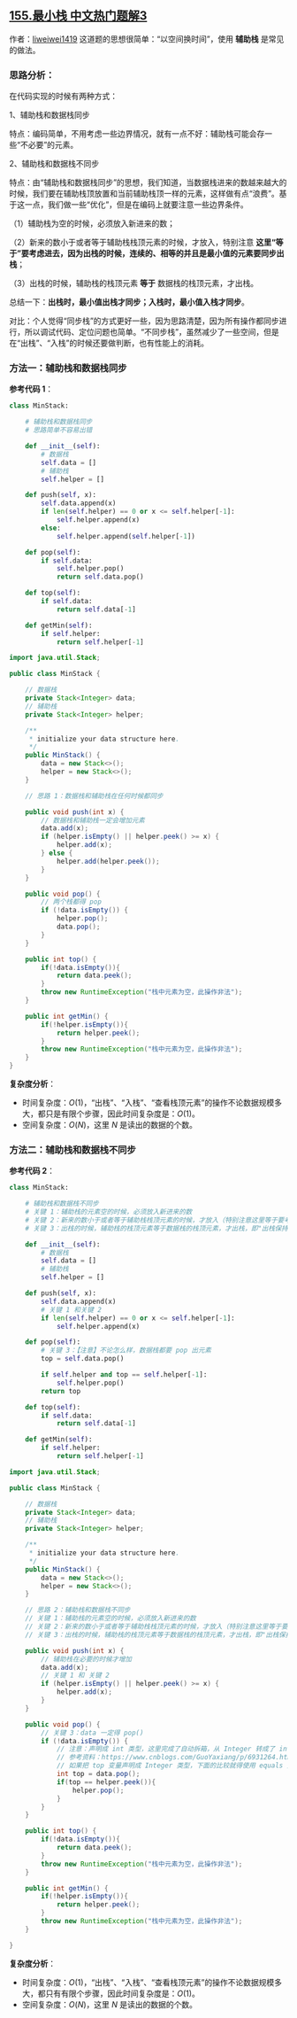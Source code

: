 ## [155.最小栈 中文热门题解3](https://leetcode.cn/problems/min-stack/solutions/100000/shi-yong-fu-zhu-zhan-tong-bu-he-bu-tong-bu-python-)

作者：[liweiwei1419](https://leetcode.cn/u/liweiwei1419)
这道题的思想很简单：“以空间换时间”，使用 **辅助栈** 是常见的做法。

### 思路分析：

在代码实现的时候有两种方式：

1、辅助栈和数据栈同步

特点：编码简单，不用考虑一些边界情况，就有一点不好：辅助栈可能会存一些“不必要”的元素。

2、辅助栈和数据栈不同步

特点：由“辅助栈和数据栈同步”的思想，我们知道，当数据栈进来的数越来越大的时候，我们要在辅助栈顶放置和当前辅助栈顶一样的元素，这样做有点“浪费”。基于这一点，我们做一些“优化”，但是在编码上就要注意一些边界条件。

（1）辅助栈为空的时候，必须放入新进来的数；

（2）新来的数小于或者等于辅助栈栈顶元素的时候，才放入，特别注意 **这里“等于”要考虑进去，因为出栈的时候，连续的、相等的并且是最小值的元素要同步出栈**；

（3）出栈的时候，辅助栈的栈顶元素 **等于** 数据栈的栈顶元素，才出栈。

总结一下：**出栈时，最小值出栈才同步；入栈时，最小值入栈才同步**。


对比：个人觉得“同步栈”的方式更好一些，因为思路清楚，因为所有操作都同步进行，所以调试代码、定位问题也简单。“不同步栈”，虽然减少了一些空间，但是在“出栈”、“入栈”的时候还要做判断，也有性能上的消耗。

### 方法一：辅助栈和数据栈同步

**参考代码 1**：


```Python []
class MinStack:

    # 辅助栈和数据栈同步
    # 思路简单不容易出错

    def __init__(self):
        # 数据栈
        self.data = []
        # 辅助栈
        self.helper = []

    def push(self, x):
        self.data.append(x)
        if len(self.helper) == 0 or x <= self.helper[-1]:
            self.helper.append(x)
        else:
            self.helper.append(self.helper[-1])

    def pop(self):
        if self.data:
            self.helper.pop()
            return self.data.pop()

    def top(self):
        if self.data:
            return self.data[-1]

    def getMin(self):
        if self.helper:
            return self.helper[-1]
```
```Java []
import java.util.Stack;

public class MinStack {

    // 数据栈
    private Stack<Integer> data;
    // 辅助栈
    private Stack<Integer> helper;

    /**
     * initialize your data structure here.
     */
    public MinStack() {
        data = new Stack<>();
        helper = new Stack<>();
    }

    // 思路 1：数据栈和辅助栈在任何时候都同步

    public void push(int x) {
        // 数据栈和辅助栈一定会增加元素
        data.add(x);
        if (helper.isEmpty() || helper.peek() >= x) {
            helper.add(x);
        } else {
            helper.add(helper.peek());
        }
    }

    public void pop() {
        // 两个栈都得 pop
        if (!data.isEmpty()) {
            helper.pop();
            data.pop();
        }
    }

    public int top() {
        if(!data.isEmpty()){
            return data.peek();
        }
        throw new RuntimeException("栈中元素为空，此操作非法");
    }

    public int getMin() {
        if(!helper.isEmpty()){
            return helper.peek();
        }
        throw new RuntimeException("栈中元素为空，此操作非法");
    }
}
```

**复杂度分析**：

+ 时间复杂度：$O(1)$，“出栈”、“入栈”、“查看栈顶元素”的操作不论数据规模多大，都只是有限个步骤，因此时间复杂度是：$O(1)$。
+ 空间复杂度：$O(N)$，这里 $N$ 是读出的数据的个数。

### 方法二：辅助栈和数据栈不同步

**参考代码 2**：


```Python []
class MinStack:

    # 辅助栈和数据栈不同步
    # 关键 1：辅助栈的元素空的时候，必须放入新进来的数
    # 关键 2：新来的数小于或者等于辅助栈栈顶元素的时候，才放入（特别注意这里等于要考虑进去）
    # 关键 3：出栈的时候，辅助栈的栈顶元素等于数据栈的栈顶元素，才出栈，即"出栈保持同步"就可以了

    def __init__(self):
        # 数据栈
        self.data = []
        # 辅助栈
        self.helper = []

    def push(self, x):
        self.data.append(x)
        # 关键 1 和关键 2
        if len(self.helper) == 0 or x <= self.helper[-1]:
            self.helper.append(x)

    def pop(self):
        # 关键 3：【注意】不论怎么样，数据栈都要 pop 出元素
        top = self.data.pop()

        if self.helper and top == self.helper[-1]:
            self.helper.pop()
        return top

    def top(self):
        if self.data:
            return self.data[-1]

    def getMin(self):
        if self.helper:
            return self.helper[-1]
```
```Java []
import java.util.Stack;

public class MinStack {

    // 数据栈
    private Stack<Integer> data;
    // 辅助栈
    private Stack<Integer> helper;

    /**
     * initialize your data structure here.
     */
    public MinStack() {
        data = new Stack<>();
        helper = new Stack<>();
    }

    // 思路 2：辅助栈和数据栈不同步
    // 关键 1：辅助栈的元素空的时候，必须放入新进来的数
    // 关键 2：新来的数小于或者等于辅助栈栈顶元素的时候，才放入（特别注意这里等于要考虑进去）
    // 关键 3：出栈的时候，辅助栈的栈顶元素等于数据栈的栈顶元素，才出栈，即"出栈保持同步"就可以了

    public void push(int x) {
        // 辅助栈在必要的时候才增加
        data.add(x);
        // 关键 1 和 关键 2
        if (helper.isEmpty() || helper.peek() >= x) {
            helper.add(x);
        }
    }

    public void pop() {
        // 关键 3：data 一定得 pop()
        if (!data.isEmpty()) {
            // 注意：声明成 int 类型，这里完成了自动拆箱，从 Integer 转成了 int，因此下面的比较可以使用 "==" 运算符
            // 参考资料：https://www.cnblogs.com/GuoYaxiang/p/6931264.html
            // 如果把 top 变量声明成 Integer 类型，下面的比较就得使用 equals 方法
            int top = data.pop();
            if(top == helper.peek()){
                helper.pop();
            }
        }
    }

    public int top() {
        if(!data.isEmpty()){
            return data.peek();
        }
        throw new RuntimeException("栈中元素为空，此操作非法");
    }

    public int getMin() {
        if(!helper.isEmpty()){
            return helper.peek();
        }
        throw new RuntimeException("栈中元素为空，此操作非法");
    }

}
```

**复杂度分析**：

+ 时间复杂度：$O(1)$，“出栈”、“入栈”、“查看栈顶元素”的操作不论数据规模多大，都只有有限个步骤，因此时间复杂度是：$O(1)$。
+ 空间复杂度：$O(N)$，这里 $N$ 是读出的数据的个数。